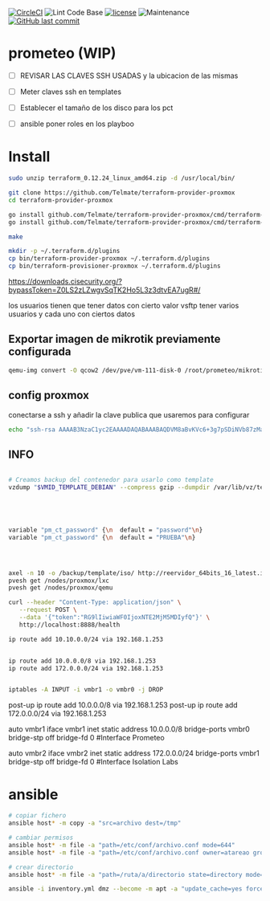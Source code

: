 
[![CircleCI](https://circleci.com/gh/procamora/prometeo/tree/master.svg?style=shield)](https://circleci.com/gh/procamora/prometeo/tree/master)
![Lint Code Base](https://github.com/procamora/prometeo/workflows/Lint%20Code%20Base/badge.svg)
[![license](https://img.shields.io/github/license/procamora/prometeo.svg?style=flat-square)](https://github.com/procamora/prometeo/blob/master/license.md)
![Maintenance](https://img.shields.io/maintenance/yes/2020.svg?style=flat-square)
[![GitHub last commit](https://img.shields.io/github/last-commit/procamora/prometeo.svg?style=flat-square)](https://github.com/procamora/prometeo/commit/master)



# prometeo (WIP)

- [ ] REVISAR LAS CLAVES SSH USADAS y la ubicacion de las mismas
- [ ] Meter claves ssh en templates
- [ ] Establecer el tamaño de los disco para los pct
- [ ] ansible  poner roles en los playboo



# Install

```bash
sudo unzip terraform_0.12.24_linux_amd64.zip -d /usr/local/bin/

git clone https://github.com/Telmate/terraform-provider-proxmox
cd terraform-provider-proxmox

go install github.com/Telmate/terraform-provider-proxmox/cmd/terraform-provider-proxmox
go install github.com/Telmate/terraform-provider-proxmox/cmd/terraform-provisioner-proxmox

make

mkdir -p ~/.terraform.d/plugins
cp bin/terraform-provider-proxmox ~/.terraform.d/plugins
cp bin/terraform-provisioner-proxmox ~/.terraform.d/plugins
```


https://downloads.cisecurity.org/?bypassToken=Z0LS2zLZwgvSqTK2Ho5L3z3dtvEA7ugR#/



los usuarios tienen que tener datos con cierto valor
vsftp tener varios usuarios y cada uno con ciertos datos



## Exportar imagen de mikrotik previamente configurada

```bash
qemu-img convert -O qcow2 /dev/pve/vm-111-disk-0 /root/prometeo/mikrotik.qcow2
```



## config proxmox

 conectarse a ssh y añadir la clave publica que usaremos para configurar

```bash
echo "ssh-rsa AAAAB3NzaC1yc2EAAAADAQABAAABAQDVM8aBvKVc6+3g7pSDiNVb87zMaH4W5rEb9gb3SG41tq85EgXPnrH2A5QB8nOk3HwLb6svuhXYQM7sSvSopR5fIDScFAnG+uftR5KUjOb5+bN5zGLkqmReVpFeI0Ef/Hav1HWM2jhDtb3k/VgC1H6ECl5Z20yGB+1sRkSjMa4tZklB6IqiFeppAa4GtVjJtCW9tdhKuRh9wXFeP9BQ5MhoB6z8rhNUDtfcHh56de8omzFrKm4a1YxnKz4FX7nmog7IjAFLk7SlTiuAxquptUEmWj63yW5P9JiU+2vd+QjRE7lwZdK3n0a5EeAiZNDd7pS9FXZ9TVqQXB0zHxZLGb/5 root@prometeo" >> /root/.ssh/authorized_keys```
```

## INFO

```bash

# Creamos backup del contenedor para usarlo como template
vzdump "$VMID_TEMPLATE_DEBIAN" --compress gzip --dumpdir /var/lib/vz/template/ --maxfiles 1





variable "pm_ct_password" {\n  default = "password"\n}
variable "pm_ct_password" {\n  default = "PRUEBA"\n}




axel -n 10 -o /backup/template/iso/ http://reervidor_64bits_16_latest.iso
pvesh get /nodes/proxmox/lxc
pvesh get /nodes/proxmox/qemu

```


```bash
curl --header "Content-Type: application/json" \
   --request POST \
   --data '{"token":"RG9lIiwiaWF0IjoxNTE2MjM5MDIyfQ"}' \
   http://localhost:8888/health

ip route add 10.10.0.0/24 via 192.168.1.253


ip route add 10.0.0.0/8 via 192.168.1.253
ip route add 172.0.0.0/24 via 192.168.1.253


iptables -A INPUT -i vmbr1 -o vmbr0 -j DROP
```



post-up ip route add 10.0.0.0/8 via 192.168.1.253
post-up ip route add 172.0.0.0/24 via 192.168.1.253



auto vmbr1
iface vmbr1 inet static
        address 10.0.0.0/8
        bridge-ports vmbr0
        bridge-stp off
        bridge-fd 0
#Interface Prometeo

auto vmbr2
iface vmbr2 inet static
        address 172.0.0.0/24
        bridge-ports vmbr1
        bridge-stp off
        bridge-fd 0
#Interface Isolation Labs






# ansible


```bash
# copiar fichero
ansible host* -m copy -a "src=archivo dest=/tmp"

# cambiar permisos
ansible host* -m file -a "path=/etc/conf/archivo.conf mode=644"
ansible host* -m file -a "path=/etc/conf/archivo.conf owner=atareao group=atareao"

# crear directorio
ansible host* -m file -a "path=/ruta/a/directorio state=directory mode=755 owner=atareao"

ansible -i inventory.yml dmz --become -m apt -a "update_cache=yes force_apt_get=yes cache_valid_time=3600"



```